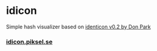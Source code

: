 # idicon

Simple hash visualizer based on [identicon v0.2 by Don Park](https://github.com/donpark/identicon)

### [idicon.piksel.se](https://idicon.piksel.se)

